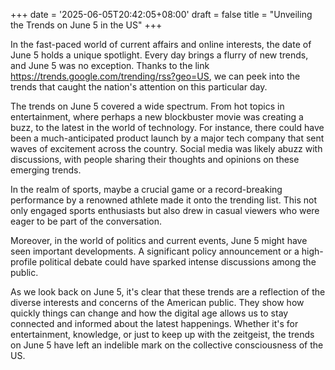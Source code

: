 +++
date = '2025-06-05T20:42:05+08:00'
draft = false
title = "Unveiling the Trends on June 5 in the US"
+++

In the fast-paced world of current affairs and online interests, the date of June 5 holds a unique spotlight. Every day brings a flurry of new trends, and June 5 was no exception. Thanks to the link https://trends.google.com/trending/rss?geo=US, we can peek into the trends that caught the nation's attention on this particular day.

The trends on June 5 covered a wide spectrum. From hot topics in entertainment, where perhaps a new blockbuster movie was creating a buzz, to the latest in the world of technology. For instance, there could have been a much-anticipated product launch by a major tech company that sent waves of excitement across the country. Social media was likely abuzz with discussions, with people sharing their thoughts and opinions on these emerging trends.

In the realm of sports, maybe a crucial game or a record-breaking performance by a renowned athlete made it onto the trending list. This not only engaged sports enthusiasts but also drew in casual viewers who were eager to be part of the conversation. 

Moreover, in the world of politics and current events, June 5 might have seen important developments. A significant policy announcement or a high-profile political debate could have sparked intense discussions among the public.

As we look back on June 5, it's clear that these trends are a reflection of the diverse interests and concerns of the American public. They show how quickly things can change and how the digital age allows us to stay connected and informed about the latest happenings. Whether it's for entertainment, knowledge, or just to keep up with the zeitgeist, the trends on June 5 have left an indelible mark on the collective consciousness of the US.